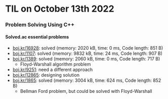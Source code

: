 # **TIL on October 13th 2022**
### Problem Solving Using C++
#### Solved.ac essential problems
- [boj.kr/16928](../../../Problem%20Solving/boj/solvedac/16928-10-13-2022.cpp): solved (memory: 2020 kB, time: 0 ms, Code length: 851 B)
- [boj.kr/1107](../../../Problem%20Solving/boj/solvedac/1107-10-13-2022.cpp): solved (memory: 9832 kB, time: 24 ms, Code length: 907 B)
- [boj.kr/1389](../../../Problem%20Solving/boj/solvedac/1389-10-13-2022.cpp): solved (memory: 2060 kB, time: 0 ms, Code length: 717 B)
  * Floyd-Warshall algorithm problem
- [boj.kr/9251](../../../Problem%20Solving/boj/solvedac/9251-10-13-2022.cpp): need a different approach
- [boj.kr/12865](../../../Problem%20Solving/boj/solvedac/12865-10-07-2022.cpp): designing solution
- [boj.kr/1865](../../../Problem%20Solving/boj/solvedac/1865-10-07-2022.cpp): solved (memory: 3004 kB, time: 624 ms, Code length: 852 B)
  * Bellman Ford problem, but could be solved with Floyd-Warshall